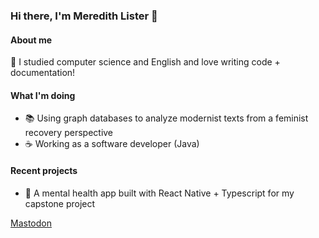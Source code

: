 ### Hi there, I'm Meredith Lister 🌠

#### About me 
📖 I studied computer science and English and love writing code + documentation!

#### What I'm doing
- 📚 Using graph databases to analyze modernist texts from a feminist recovery perspective
- ☕ Working as a software developer (Java)

#### Recent projects 
- 🧠 A mental health app built with React Native + Typescript for my capstone project

<a rel="me" href="https://hachyderm.io/@meredith">Mastodon</a>

